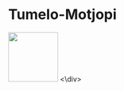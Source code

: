 # Tumelo-Motjopi
<div id="header align="center">
 <img src="https://giphy.com/stickers/hacktiv8-coding-codingfromhome-fromhome-M9gbBd9nbDrOTu1Mqx"
 Width="100">
<\div>
